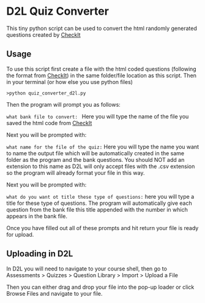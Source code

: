 # D2L Quiz Converter
This tiny python script can be used to convert the html randomly generated questions created by [CheckIt](https://github.com/stevenclontz/checkit) 

## Usage
To use this script first create a file with the html coded questions (following the format from [CheckIt](https://github.com/stevenclontz/checkit)) in the same folder/file location as this script. Then in your terminal (or how else you use python files)

```>python quiz_converter_d2l.py```

Then the program will prompt you as follows:

```what bank file to convert: ```
Here you will type the name of the file you saved the html code from [CheckIt](https://github.com/stevenclontz/checkit)

Next you will be prompted with:

```what name for the file of the quiz:```
Here you will type the name you want to name the output file which will be automatically created in the same folder as the program and the bank questions. You should NOT add an extension to this name as D2L will only accept files with the .csv extension so the program will already format your file in this way.

Next you will be prompted with:

```what do you want ot title these type of questions:```
here you will type a title for these type of questions. The program will automatically give each question from the bank file this title appended with the number in which appears in the bank file.

Once you have filled out all of these prompts and hit return your file is ready for upload. 

## Uploading in D2L

In D2L you will need to navigate to your course shell, then go to Assessments > Quizzes > Question Library > Import > Upload a File

Then you can either drag and drop your file into the pop-up loader or click Browse Files and navigate to your file.
